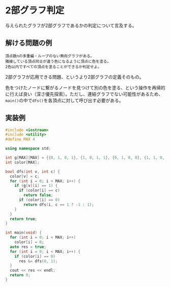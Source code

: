 # 2部グラフ判定

与えられたグラフが2部グラフであるかの判定について言及する。

## 解ける問題の例

```
頂点数nの多重編・ループのない無向グラフがある。
隣接している頂点同士が違う色になるように頂点に色を塗る。
2色以内ですべての頂点を塗ることができるか判定せよ。
```

2部グラフが応用できる問題、というより2部グラフの定義そのもの。

色をつけたノードに繋がるノードを見つけて別の色を塗る、という操作を再帰的に行えば良い（深さ優先探索）。ただし、連結グラフでない可能性があるため、`main()`の中で`dfs()`を各頂点に対して呼び出す必要がある。

## 実装例

```cpp
#include <iostream>
#include <utility>
#define MAX 4

using namespace std;

int g[MAX][MAX] = {{0, 1, 0, 1}, {1, 0, 1, 1}, {0, 1, 0, 0}, {1, 1, 0, 0}};
int color[MAX];

bool dfs(int v, int c) {
  color[v] = c;
  for (int i = 0; i < MAX; i++) {
    if (g[v][i] == 1) {
      if (color[i] == c)
        return false;
      if (color[i] == 0)
        return dfs(i, c == 1 ? -1 : 1);
    }
  }
  return true;
}

int main(void) {
  for (int i = 0; i < MAX; i++)
    color[i] = 0;
  auto res = true;
  for (int i = 0; i < MAX; i++) {
    if (color[i] == 0)
      res &= dfs(0, 1);
  }
  cout << res << endl;
  return 0;
}
```
